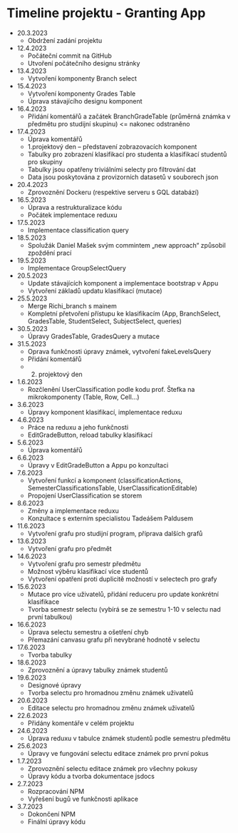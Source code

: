﻿# Timeline projektu - Granting App

- 20.3.2023
  - Obdržení zadání projektu
- 12.4.2023
  - Počáteční commit na GitHub
  - Utvoření počátečního designu stránky
- 13.4.2023
  - Vytvoření komponenty Branch select
- 15.4.2023
  - Vytvoření komponenty Grades Table
  - Úprava stávajícího designu komponent
- 16.4.2023
  - Přidání komentářů a začátek BranchGradeTable (průměrná známka v předmětu pro studijní skupinu) <= nakonec odstraněno
- 17.4.2023
  - Úprava komentářů
  - 1.projektový den – představení zobrazovacích komponent 
  - Tabulky pro zobrazení klasifikací pro studenta a klasifikací studentů pro skupiny
  - Tabulky jsou opatřeny triviálními selecty pro filtrování dat
  - Data jsou poskytována z provizorních datasetů v souborech json
- 20.4.2023
  - Zprovoznění Dockeru (respektive serveru s GQL databází)
- 16.5.2023
  - Úprava a restrukturalizace kódu
  - Počátek implementace reduxu
- 17.5.2023
  - Implementace classification query
- 18.5.2023
  - Spolužák Daniel Mašek svým commintem „new approach“ způsobil zpoždění prací
- 19.5.2023
  - Implementace GroupSelectQuery
- 20.5.2023
  - Update stávajících komponent a implementace bootstrap  v Appu
  - Vytvoření základů updatu klasifikací (mutace)
- 25.5.2023
  - Merge Richi\_branch s mainem
  - Kompletní přetvoření přístupu ke klasifikacím (App, BranchSelect, GradesTable, StudentSelect, SubjectSelect, queries)
- 30.5.2023 
  - Úpravy GradesTable, GradesQuery a mutace
- 31.5.2023
  - Oprava funkčnosti úpravy známek, vytvoření fakeLevelsQuery
  - Přidání komentářů
  - 2. projektový den
- 1.6.2023
  - Rozčlenění UserClassification podle kodu prof. Štefka na mikrokomponenty (Table, Row, Cell...)
- 3.6.2023
  - Úpravy komponent klasifikací, implementace reduxu
- 4.6.2023
  - Práce na reduxu a jeho funkčnosti
  - EditGradeButton, reload tabulky klasifikací
- 5.6.2023
  - Úprava komentářů
- 6.6.2023
  - Úpravy v EditGradeButton a Appu po konzultaci
- 7.6.2023
  - Vytvoření funkcí a komponent (classificationActions, SemesterClassificationsTable, UserClassificationEditable)
  - Propojení UserClassification se storem
- 8.6.2023
  - Změny a implementace reduxu
  - Konzultace s externím specialistou Tadeášem Paldusem
- 11.6.2023
  - Vytvoření grafu pro studijní program, příprava dalších grafů
- 13.6.2023
  - Vytvoření grafu pro předmět
- 14.6.2023
  - Vytvoření grafu pro semestr předmětu
  - Možnost výběru klasifikací více studentů
  - Vytvoření opatření proti duplicitě možností v selectech pro grafy
- 15.6.2023
  - Mutace pro více uživatelů, přidání reduceru pro update konkrétní klasifikace
  - Tvorba semestr selectu (vybírá se ze semestru 1-10 v selectu nad první tabulkou)
- 16.6.2023
  - Úprava selectu semestru a ošetření chyb
  - Přemazání canvasu grafu při nevybrané hodnotě v selectu
- 17.6.2023
  - Tvorba tabulky 
- 18.6.2023
  - Zprovoznění a úpravy tabulky známek studentů
- 19.6.2023
  - Designové úpravy
  - Tvorba selectu pro hromadnou změnu známek uživatelů
- 20.6.2023
  - Editace selectu pro hromadnou změnu známek uživatelů
- 22.6.2023
  - Přidány komentáře v celém projektu
- 24.6.2023
  - Úprava reduxu v tabulce známek studentů podle semestru předmětu
- 25.6.2023
  - Úpravy ve fungování selectu editace známek pro první pokus
- 1.7.2023
  - Zprovoznění selectu editace známek pro všechny pokusy
  - Úpravy kódu a tvorba dokumentace jsdocs
- 2.7.2023
  - Rozpracování NPM
  - Vyřešení bugů ve funkčnosti aplikace
- 3.7.2023
  - Dokončení NPM
  - Finální úpravy kódu


